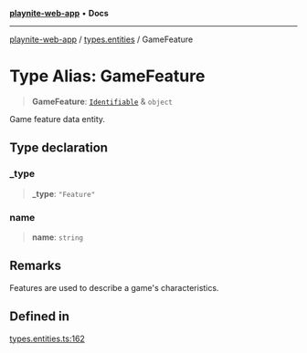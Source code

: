 [**playnite-web-app**](../../README.md) • **Docs**

***

[playnite-web-app](../../README.md) / [types.entities](../README.md) / GameFeature

# Type Alias: GameFeature

> **GameFeature**: [`Identifiable`](Identifiable.md) & `object`

Game feature data entity.

## Type declaration

### \_type

> **\_type**: `"Feature"`

### name

> **name**: `string`

## Remarks

Features are used to describe a game's characteristics.

## Defined in

[types.entities.ts:162](https://github.com/andrew-codes/playnite-web/blob/8dfad5f992b92758b413d98f9ebdcf822f89c299/apps/playnite-web/src/server/data/types.entities.ts#L162)
